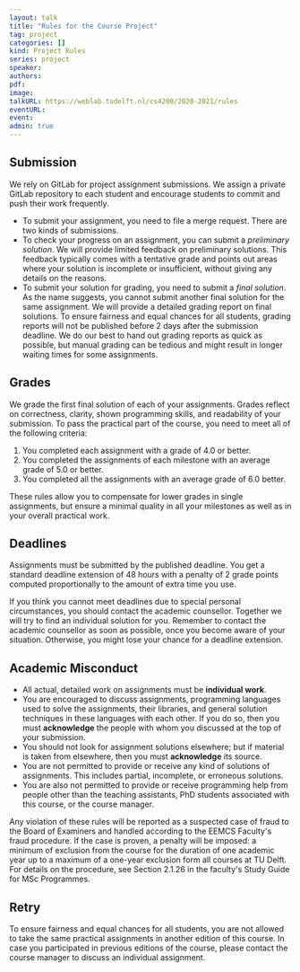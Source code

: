 ```yaml
---
layout: talk
title: "Rules for the Course Project"
tag: project
categories: []
kind: Project Rules
series: project
speaker:
authors:
pdf:
image:
talkURL: https://weblab.tudelft.nl/cs4200/2020-2021/rules
eventURL:
event:
admin: true
---
```

## Submission

We rely on GitLab for project assignment submissions. We assign a private GitLab repository to each student and encourage students to commit and push their work frequently.

* To submit your assignment, you need to file a merge request. There are two kinds of submissions.
* To check your progress on an assignment, you can submit a *preliminary solution*. We will provide limited feedback on preliminary solutions. This feedback typically comes with a tentative grade and points out areas where your solution is incomplete or insufficient, without giving any details on the reasons.
* To submit your solution for grading, you need to submit a *final solution*. As the name suggests, you cannot submit another final solution for the same assignment.
We will provide a detailed grading report on final solutions. To ensure fairness and equal chances for all students, grading reports will not be published before 2 days after the submission deadline. We do our best to hand out grading reports as quick as possible, but manual grading can be tedious and might result in longer waiting times for some assignments.

## Grades

We grade the first final solution of each of your assignments. Grades reflect on correctness, clarity, shown programming skills, and readability of your submission. To pass the practical part of the course, you need to meet all of the following criteria:

1. You completed each assignment with a grade of 4.0 or better.
2. You completed the assignments of each milestone with an average grade of 5.0 or better.
3. You completed all the assignments with an average grade of 6.0 better.

These rules allow you to compensate for lower grades in single assignments, but ensure a minimal quality in all your milestones as well as in your overall practical work.

## Deadlines

Assignments must be submitted by the published deadline. You get a standard deadline extension of 48 hours with a penalty of 2 grade points computed proportionally to the amount of extra time you use.

If you think you cannot meet deadlines due to special personal circumstances, you should contact the academic counsellor. Together we will try to find an individual solution for you. Remember to contact the academic counsellor as soon as possible, once you become aware of your situation. Otherwise, you might lose your chance for a deadline extension.

## Academic Misconduct

* All actual, detailed work on assignments must be **individual work**.
* You are encouraged to discuss assignments, programming languages used to solve the assignments, their libraries, and general solution techniques in these languages with each other. If you do so, then you must **acknowledge** the people with whom you discussed at the top of your submission.
* You should not look for assignment solutions elsewhere; but if material is taken from elsewhere, then you must **acknowledge** its source.
* You are not permitted to provide or receive any kind of solutions of assignments. This includes partial, incomplete, or erroneous solutions.
* You are also not permitted to provide or receive programming help from people other than the teaching assistants, PhD students associated with this course, or the course manager.

Any violation of these rules will be reported as a suspected case of fraud to the Board of Examiners and handled according to the EEMCS Faculty's fraud procedure. If the case is proven, a penalty will be imposed: a minimum of exclusion from the course for the duration of one academic year up to a maximum of a one-year exclusion form all courses at TU Delft. For details on the procedure, see Section 2.1.26 in the faculty's Study Guide for MSc Programmes.

## Retry

To ensure fairness and equal chances for all students, you are not allowed to take the same practical assignments in another edition of this course. In case you participated in previous editions of the course, please contact the course manager to discuss an individual assignment.
